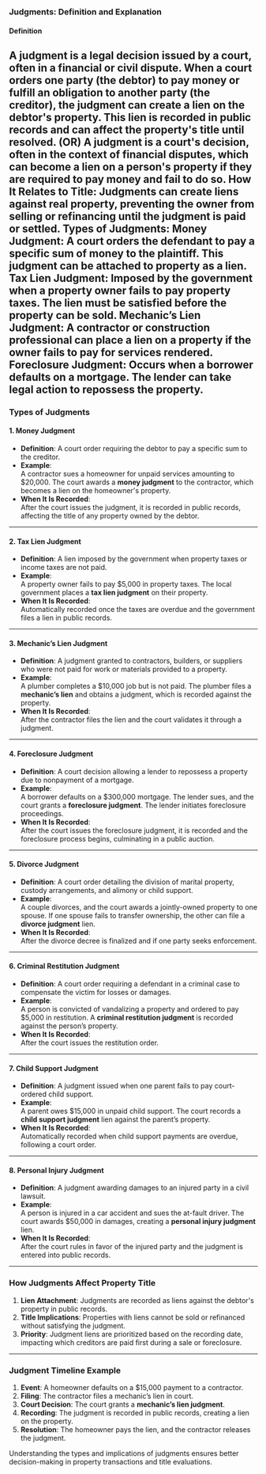 ### **Judgments: Definition and Explanation**

#### **Definition**  
A **judgment** is a legal decision issued by a court, often in a financial or civil dispute. When a court orders one party (the debtor) to pay money or fulfill an obligation to another party (the creditor), the judgment can create a lien on the debtor's property. This lien is recorded in public records and can affect the property's title until resolved.
 (OR) 
 A judgment is a court's decision, often in the context of financial disputes, which can become a lien on a person's property if they are required to pay money and fail to do so.
How It Relates to Title: Judgments can create liens against real property, preventing the owner from selling or refinancing until the judgment is paid or settled.
Types of Judgments:
Money Judgment: A court orders the defendant to pay a specific sum of money to the plaintiff. This judgment can be attached to property as a lien.
Tax Lien Judgment: Imposed by the government when a property owner fails to pay property taxes. The lien must be satisfied before the property can be sold.
Mechanic’s Lien Judgment: A contractor or construction professional can place a lien on a property if the owner fails to pay for services rendered.
Foreclosure Judgment: Occurs when a borrower defaults on a mortgage. The lender can take legal action to repossess the property.
---

### **Types of Judgments**

#### **1. Money Judgment**
- **Definition**: A court order requiring the debtor to pay a specific sum to the creditor.
- **Example**:  
  A contractor sues a homeowner for unpaid services amounting to $20,000. The court awards a **money judgment** to the contractor, which becomes a lien on the homeowner's property.
- **When It Is Recorded**:  
  After the court issues the judgment, it is recorded in public records, affecting the title of any property owned by the debtor.

---

#### **2. Tax Lien Judgment**
- **Definition**: A lien imposed by the government when property taxes or income taxes are not paid.
- **Example**:  
  A property owner fails to pay $5,000 in property taxes. The local government places a **tax lien judgment** on their property.
- **When It Is Recorded**:  
  Automatically recorded once the taxes are overdue and the government files a lien in public records.

---

#### **3. Mechanic’s Lien Judgment**
- **Definition**: A judgment granted to contractors, builders, or suppliers who were not paid for work or materials provided to a property.
- **Example**:  
  A plumber completes a $10,000 job but is not paid. The plumber files a **mechanic’s lien** and obtains a judgment, which is recorded against the property.
- **When It Is Recorded**:  
  After the contractor files the lien and the court validates it through a judgment.

---

#### **4. Foreclosure Judgment**
- **Definition**: A court decision allowing a lender to repossess a property due to nonpayment of a mortgage.
- **Example**:  
  A borrower defaults on a $300,000 mortgage. The lender sues, and the court grants a **foreclosure judgment**. The lender initiates foreclosure proceedings.
- **When It Is Recorded**:  
  After the court issues the foreclosure judgment, it is recorded and the foreclosure process begins, culminating in a public auction.

---

#### **5. Divorce Judgment**
- **Definition**: A court order detailing the division of marital property, custody arrangements, and alimony or child support.
- **Example**:  
  A couple divorces, and the court awards a jointly-owned property to one spouse. If one spouse fails to transfer ownership, the other can file a **divorce judgment** lien.
- **When It Is Recorded**:  
  After the divorce decree is finalized and if one party seeks enforcement.

---

#### **6. Criminal Restitution Judgment**
- **Definition**: A court order requiring a defendant in a criminal case to compensate the victim for losses or damages.
- **Example**:  
  A person is convicted of vandalizing a property and ordered to pay $5,000 in restitution. A **criminal restitution judgment** is recorded against the person’s property.
- **When It Is Recorded**:  
  After the court issues the restitution order.

---

#### **7. Child Support Judgment**
- **Definition**: A judgment issued when one parent fails to pay court-ordered child support.
- **Example**:  
  A parent owes $15,000 in unpaid child support. The court records a **child support judgment** lien against the parent’s property.
- **When It Is Recorded**:  
  Automatically recorded when child support payments are overdue, following a court order.

---

#### **8. Personal Injury Judgment**
- **Definition**: A judgment awarding damages to an injured party in a civil lawsuit.
- **Example**:  
  A person is injured in a car accident and sues the at-fault driver. The court awards $50,000 in damages, creating a **personal injury judgment** lien.
- **When It Is Recorded**:  
  After the court rules in favor of the injured party and the judgment is entered into public records.

---

### **How Judgments Affect Property Title**

1. **Lien Attachment**: Judgments are recorded as liens against the debtor's property in public records.  
2. **Title Implications**: Properties with liens cannot be sold or refinanced without satisfying the judgment.  
3. **Priority**: Judgment liens are prioritized based on the recording date, impacting which creditors are paid first during a sale or foreclosure.

---

### **Judgment Timeline Example**

1. **Event**: A homeowner defaults on a $15,000 payment to a contractor.  
2. **Filing**: The contractor files a mechanic’s lien in court.  
3. **Court Decision**: The court grants a **mechanic’s lien judgment**.  
4. **Recording**: The judgment is recorded in public records, creating a lien on the property.  
5. **Resolution**: The homeowner pays the lien, and the contractor releases the judgment.

Understanding the types and implications of judgments ensures better decision-making in property transactions and title evaluations.
